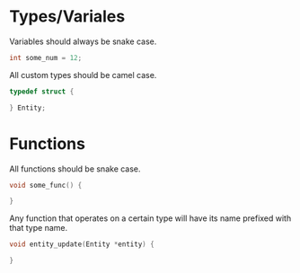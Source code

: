 # Types/Variales

Variables should always be snake case.<br>
```c
int some_num = 12;
```

All custom types should be camel case.<br>
```c
typedef struct {

} Entity;
```

# Functions

All functions should be snake case.<br>
```c
void some_func() {

}
```

Any function that operates on a certain type will have its name prefixed with that type name.<br>
```c
void entity_update(Entity *entity) {

}
```
